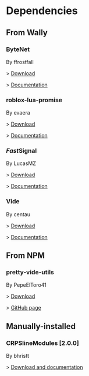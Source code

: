 # Dependencies

## From Wally

### ByteNet

By ffrostfall

\> [Download](https://github.com/ffrostfall/ByteNet)

\> [Documentation](https://ffrostfall.github.io/ByteNet/)

### roblox-lua-promise

By evaera

\> [Download](https://github.com/evaera/roblox-lua-promise)

\> [Documentation](https://eryn.io/roblox-lua-promise/)

### *Fast*Signal

By LucasMZ

\> [Download](https://github.com/RBLXUtils/FastSignal)

\> [Documentation](https://rblxutils.github.io/FastSignal/)

### Vide

By centau

\> [Download](https://github.com/centau/vide/)

\> [Documentation](https://centau.github.io/vide/)

## From NPM

### pretty-vide-utils

By PepeElToro41

\> [Download](https://www.npmjs.com/package/@rbxts/pretty-vide-utils)

\> [GitHub page](https://github.com/PepeElToro41/pretty-vide-utils)

## Manually-installed

### CRPSlineModules [2.0.0\]

By bhristt

\> [Download and documentation](https://github.com/bhristt/CRSplineModules)